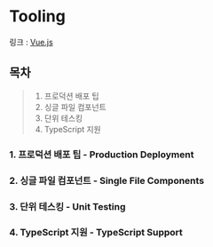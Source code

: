 # Tooling
링크 : [Vue.js](https://kr.vuejs.org/v2/guide/deployment.html)

## 목차
> 1. 프로덕션 배포 팁
> 2. 싱글 파일 컴포넌트
> 3. 단위 테스킹
> 4. TypeScript 지원

### 1. 프로덕션 배포 팁 - Production Deployment
### 2. 싱글 파일 컴포넌트 - Single File Components
### 3. 단위 테스킹 - Unit Testing
### 4. TypeScript 지원 - TypeScript Support